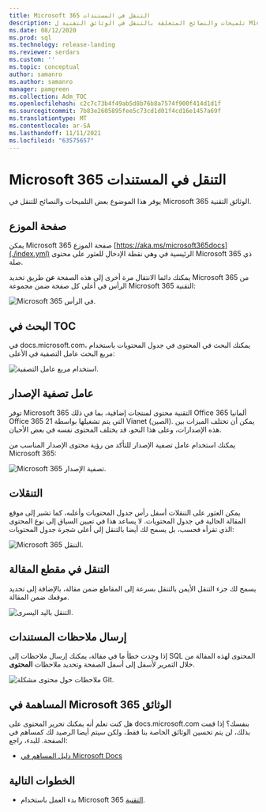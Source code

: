 ```yaml
---
title: Microsoft 365 التنقل في المستندات
description: تلميحات والنصائح المتعلقة بالتنقل في الوثائق التقنية ل Microsoft 365 - تشرح أشياء مثل صفحة الموزع، جدول المحتويات، الرأس، بالإضافة إلى كيفية استخدام التنقلات وكيفية استخدام عامل تصفية الإصدار.
ms.date: 08/12/2020
ms.prod: sql
ms.technology: release-landing
ms.reviewer: serdars
ms.custom: ''
ms.topic: conceptual
author: samanro
ms.author: samanro
manager: pamgreen
ms.collection: Adm_TOC
ms.openlocfilehash: c2c7c73b4f49ab5d8b76b8a7574f900f414d1d1f
ms.sourcegitcommit: 7b83e2605895fee5c73cd1d01f4cd16e1457a69f
ms.translationtype: MT
ms.contentlocale: ar-SA
ms.lasthandoff: 11/11/2021
ms.locfileid: "63575657"
---
```

# <a name="microsoft-365-docs-navigation-guide"></a>Microsoft 365 التنقل في المستندات

يوفر هذا الموضوع بعض التلميحات والنصائح للتنقل في Microsoft 365 الوثائق التقنية.  

## <a name="hub-page"></a>صفحة الموزع

يمكن Microsoft 365 صفحة الموزع [https://aka.ms/microsoft365docs](./index.yml) الرئيسية في وهي نقطة الإدخال للعثور على محتوى Microsoft 365 ذي صلة.

يمكنك دائما الانتقال مرة أخرى إلى هذه الصفحة **عن** طريق تحديد Microsoft 365 من الرأس في أعلى كل صفحة ضمن مجموعة Microsoft 365 التقنية:

![Microsoft 365 في الرأس.](media/m365-header-cursor.png)

## <a name="toc-search"></a>البحث في TOC 
في docs.microsoft.com، يمكنك البحث في المحتوى في جدول المحتويات باستخدام مربع البحث عامل التصفية في الأعلى:

![استخدام مربع عامل التصفية.](media/m365-filter-by-title.png)

## <a name="version-filter"></a>عامل تصفية الإصدار
توفر Microsoft 365 التقنية محتوى لمنتجات إضافية، بما في ذلك Office 365 ألمانيا Office 365 التي يتم تشغيلها بواسطة 21 Vianet (الصين). يمكن أن تختلف الميزات بين هذه الإصدارات، وعلى هذا النحو، قد يختلف المحتوى نفسه في بعض الأحيان.

يمكنك استخدام عامل تصفية الإصدار للتأكد من رؤية محتوى الإصدار المناسب من Microsoft 365:

![Microsoft 365 تصفية الإصدار.](media/m365-version-filter.png)

## <a name="breadcrumbs"></a>التنقلات

يمكن العثور على التنقلات أسفل رأس جدول المحتويات وأعلىه، كما تشير إلى موقع المقالة الحالية في جدول المحتويات.  لا يساعد هذا في تعيين السياق إلى نوع المحتوى الذي تقرأه فحسب، بل يسمح لك أيضا بالتنقل إلى أعلى شجرة جدول المحتويات:

![Microsoft 365 التنقل.](media/m365-breadcrumb.png)

## <a name="article-section-navigation"></a>التنقل في مقطع المقالة

يسمح لك جزء التنقل الأيمن بالتنقل بسرعة إلى المقاطع ضمن مقالة، بالإضافة إلى تحديد موقعك ضمن المقالة.  

![التنقل باليد اليسرى.](media/m365-article-sections.png)

## <a name="submit-docs-feedback"></a>إرسال ملاحظات المستندات

إذا وجدت خطأ ما في مقالة، يمكنك إرسال ملاحظات إلى SQL المحتوى لهذه المقالة من خلال التمرير لأسفل إلى أسفل الصفحة وتحديد ملاحظات **المحتوى**.

![ملاحظات حول محتوى مشكلة Git.](media/m365-article-feedback.png)

## <a name="contribute-to-microsoft-365-documentation"></a>المساهمة في Microsoft 365 الوثائق

هل كنت تعلم أنه يمكنك تحرير المحتوى على docs.microsoft.com بنفسك؟ إذا قمت بذلك، لن يتم تحسين الوثائق الخاصة بنا فقط، ولكن سيتم أيضا الرصيد لك كمساهم في الصفحة. للبدء، راجع:

- [دليل المساهم في Microsoft Docs](/contribute/)

## <a name="next-steps"></a>الخطوات التالية

- بدء العمل باستخدام Microsoft 365 [التقنية](index.yml).